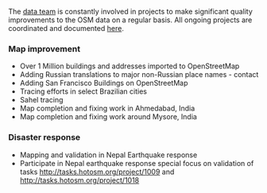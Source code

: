 The [data team]() is constantly involved in projects to make significant quality improvements to the OSM data on a regular basis. All ongoing projects are coordinated and documented [here]().

### Map improvement
- Over 1 Million buildings and addresses imported to OpenStreetMap
- Adding Russian translations to major non-Russian place names - contact
- Adding San Francisco Buildings on OpenStreetMap
- Tracing efforts in select Brazilian cities
- Sahel tracing
- Map completion and fixing work in Ahmedabad, India
- Map completion and fixing work around Mysore, India

### Disaster response
- Mapping and validation in Nepal Earthquake response
- Participate in Nepal earthquake response special focus on validation of tasks http://tasks.hotosm.org/project/1009 and http://tasks.hotosm.org/project/1018